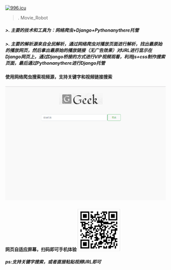 [![996.icu](https://img.shields.io/badge/link-996.icu-red.svg)](https://996.icu)
>.   Movie_Robot
##### >. 主要的技术和工具为：网络爬虫+Django+Pythonanythere托管
###
##### >.  主要的解析源来自全民解析，通过网络爬虫对播放页面进行解析，找出最原始的播放网页，然后拿出最原始的播放链接（无广告效果）对URL进行显示在Django网页上，通过Django桥接的方式进行VIP视频观看，利用js+css制作搜索页面，最后通过Pythonanythere进行Django托管
#### 使用网络爬虫搜索视频源，支持关键字和视频链接搜索
##### ![movie_robot](https://github.com/CarryChang/movie_robot/blob/master/logo.png)
#### 网页自适应屏幕，扫码即可手机体验 ![movie_robot](https://github.com/CarryChang/movie_robot/blob/master/qr.png)
##### ps:支持关键字搜索，或者直接粘贴视频URL即可

